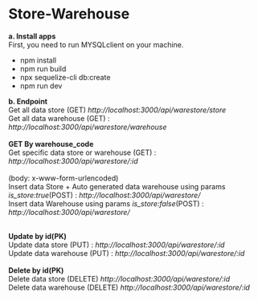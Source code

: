 # Store-Warehouse


<b>a. Install apps</b> <br>
First, you need to run MYSQLclient on your machine.
<br>
<ul>
  <li>npm install</li>
  <li>npm run build</li>
  <li>npx sequelize-cli db:create</li>
  <li>npm run dev</li>
</ul>

<b>b. Endpoint </b> <br>
Get all data store (GET) <i>http://localhost:3000/api/warestore/store</i>
<br>
Get all data warehouse (GET) : <i>http://localhost:3000/api/warestore/warehouse</i>
<br><br>
<b>GET By warehouse_code</b> <br>
Get specific data store or warehouse (GET) : <i>http://localhost:3000/api/warestore/:id</i>
<br><br>
(body: x-www-form-urlencoded) <br>
Insert data Store + Auto generated data warehouse using params <i>is_store:true</i>(POST) : <i>http://localhost:3000/api/warestore/</i>
<br>
Insert data Warehouse using params <i>is_store:false</i>(POST) : <i>http://localhost:3000/api/warestore/</i>
<br><br>

<b>Update by id(PK)</b><br>
Update data store (PUT) : <i>http://localhost:3000/api/warestore/:id</i>
<br>
Update data warehouse (PUT) : <i>http://localhost:3000/api/warestore/:id</i>
<br><br>
<b>Delete by id(PK)</b><br>
Delete data store (DELETE) <i>http://localhost:3000/api/warestore/:id</i>
<br>
Delete data warehouse (DELETE) <i>http://localhost:3000/api/warestore/:id</i>
